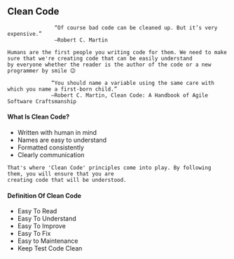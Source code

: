 ## Clean Code

                   “Of course bad code can be cleaned up. But it’s very expensive.”
                   ―Robert C. Martin

```
Humans are the first people you writing code for them. We need to make sure that we're creating code that can be easily understand 
by everyone whether the reader is the author of the code or a new programmer by smile 😉
```
                  “You should name a variable using the same care with which you name a first-born child.”
                  ―Robert C. Martin, Clean Code: A Handbook of Agile Software Craftsmanship
#### What Is Clean Code?

* Written with human in mind                                              
* Names are easy to understand                                            
* Formatted consistently                                               
* Clearly communication


```
That's where 'Clean Code' principles come into play. By following them, you will ensure that you are 
creating code that will be understood.
```

#### Definition Of Clean Code

* Easy To Read
* Easy To Understand
* Easy To Improve
* Easy To Fix
* Easy to Maintenance
* Keep Test Code Clean

